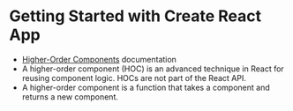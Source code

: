 # Getting Started with Create React App

 - [Higher-Order Components](https://reactjs.org/docs/higher-order-components.html) documentation
 - A higher-order component (HOC) is an advanced technique in React for reusing component logic. HOCs are not part of the React API.
 - A higher-order component is a function that takes a component and returns a new component.